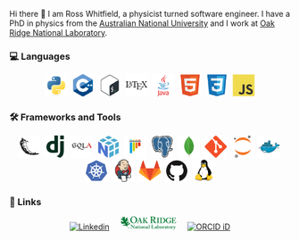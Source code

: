 Hi there 👋 I am Ross Whitfield, a physicist turned software engineer. I have a PhD in physics from the [Australian National University](https://www.anu.edu.au/) and I work at [Oak Ridge National Laboratory](https://www.ornl.gov).


### :computer: Languages
<div align="center">
  <img src="https://raw.githubusercontent.com/devicons/devicon/master/icons/python/python-original.svg" title="Python" alt="Python" width="40" height="40"/>&nbsp;
  <img src="https://raw.githubusercontent.com/devicons/devicon/master/icons/cplusplus/cplusplus-original.svg" title="C++" alt="C++" width="40" height="40"/>&nbsp;
  <img src="https://raw.githubusercontent.com/devicons/devicon/master/icons/bash/bash-original.svg" title="Bash" alt="Bash" width="40" height="40"/>&nbsp;
  <img src="https://raw.githubusercontent.com/devicons/devicon/master/icons/latex/latex-original.svg" title="LaTeX" alt="LaTex" width="40" height="40"/>&nbsp;
  <img src="https://raw.githubusercontent.com/devicons/devicon/master/icons/java/java-original-wordmark.svg" title="Java" alt="Java" width="40" height="40"/>&nbsp;
  <img src="https://raw.githubusercontent.com/devicons/devicon/master/icons/html5/html5-original.svg" title="HTML5" alt="HTML" width="40" height="40"/>&nbsp;
  <img src="https://raw.githubusercontent.com/devicons/devicon/master/icons/css3/css3-original.svg"  title="CSS3" alt="CSS" width="40" height="40"/>&nbsp;
  <img src="https://raw.githubusercontent.com/devicons/devicon/master/icons/javascript/javascript-original.svg" title="JavaScript" alt="JavaScript" width="40" height="40"/>
</div>

### :hammer_and_wrench: Frameworks and Tools

<div align="center">
  <img src="https://raw.githubusercontent.com/devicons/devicon/master/icons/flask/flask-original.svg" title="Flask" alt="Flask" width="40" height="40"/>&nbsp;
  <img src="https://raw.githubusercontent.com/devicons/devicon/master/icons/django/django-plain.svg" title="Django"  alt="Django" width="40" height="40"/>&nbsp;
  <img src="https://raw.githubusercontent.com/devicons/devicon/master/icons/sqlalchemy/sqlalchemy-original.svg" title="SQLAlchemy"  alt="SQLAlchemy" width="40" height="40"/>&nbsp;
  <img src="https://raw.githubusercontent.com/devicons/devicon/master/icons/numpy/numpy-original.svg" title="NumPy"  alt="NumPy" width="40" height="40"/>&nbsp;
  <img src="https://raw.githubusercontent.com/devicons/devicon/master/icons/pytest/pytest-original.svg" title="Pytest" alt="Pytest" width="40" height="40"/>&nbsp;
  <img src="https://raw.githubusercontent.com/devicons/devicon/master/icons/postgresql/postgresql-original.svg" title="PostgreSQL" alt="PostgreSQL" width="40" height="40"/>&nbsp;
  <img src="https://raw.githubusercontent.com/devicons/devicon/master/icons/mongodb/mongodb-original.svg" title="MongoDB" alt="MongoDB" width="40" height="40"/>&nbsp;
  <img src="https://raw.githubusercontent.com/devicons/devicon/master/icons/git/git-original.svg" title="Git" **alt="Git" width="40" height="40"/>&nbsp;
  <img src="https://raw.githubusercontent.com/devicons/devicon/master/icons/jupyter/jupyter-original.svg" title="Jupyter" **alt="Jupyter" width="40" height="40"/>&nbsp;
  <img src="https://raw.githubusercontent.com/devicons/devicon/master/icons/docker/docker-original.svg" title="Docker" **alt="Docker" width="40" height="40"/>&nbsp;
  <img src="https://raw.githubusercontent.com/devicons/devicon/master/icons/kubernetes/kubernetes-plain.svg" title="Kubernetes" **alt="Kubernetes" width="40" height="40"/>&nbsp;
  <img src="https://raw.githubusercontent.com/devicons/devicon/master/icons/jenkins/jenkins-original.svg" title="Jenkins" **alt="Jenkins" width="40" height="40"/>&nbsp;
  <img src="https://raw.githubusercontent.com/devicons/devicon/master/icons/gitlab/gitlab-original.svg" title="GitLab" **alt="GitLab" width="40" height="40"/>&nbsp;
  <img src="https://raw.githubusercontent.com/devicons/devicon/master/icons/github/github-original.svg" title="GitHub" **alt="GitHub" width="40" height="40"/>&nbsp;
  <img src="https://raw.githubusercontent.com/devicons/devicon/master/icons/linux/linux-original.svg" title="Linux" **alt="Linux" width="40" height="40"/>
</div>

### :link: Links
<div align="center">
<a href="https://linkedin.com/in/ross-whitfield"> <img alt="Linkedin" src="https://img.shields.io/badge/LinkedIn-blue?logo=linkedin&logoColor=white&style=for-the-badge"></a>&nbsp;&nbsp;&nbsp;&nbsp;&nbsp;<a href="https://www.ornl.gov/staff-profile/ross-e-whitfield"><img src="./ORNL Two-line_color.png" alt="ORNL staff profile" height="24" width="100"></a>&nbsp;&nbsp;&nbsp;&nbsp;&nbsp;<a href="https://orcid.org/0000-0002-9852-1044"><img src="https://orcid.org/sites/default/files/images/orcid_24x24.png" alt="ORCID iD"></a></div>

<!--
**rosswhitfield/rosswhitfield** is a ✨ _special_ ✨ repository because its `README.md` (this file) appears on your GitHub profile.

Here are some ideas to get you started:

- 🔭 I’m currently working on ...
- 🌱 I’m currently learning ...
- 👯 I’m looking to collaborate on ...
- 🤔 I’m looking for help with ...
- 💬 Ask me about ...
- 📫 How to reach me: ...
- 😄 Pronouns: ...
- ⚡ Fun fact: ...
-->
